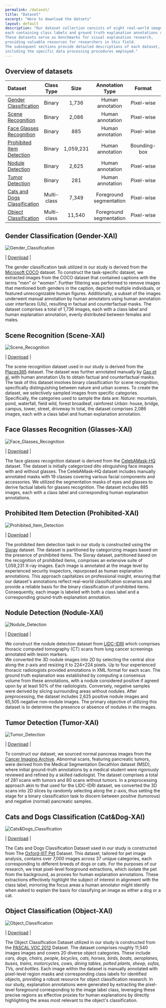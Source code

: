 ```yaml
---
permalink: /dataset/
title: "Dataset"
excerpt: "Here to download the datsets"
layout: default
description: "Our dataset collection consists of eight real-world image datasets, 
each containing class labels and ground truth explanation annotations respectively. 
These datasets serve as benchmarks for visual explanation research,
providing valuable resources for researchers in this field.
The subsequent sections provide detailed descriptions of each dataset, 
including the specific data processing procedures employed."
---
```


## Overview of datasets

| Dataset                           | Class Type  |   Size    |     Annotation Type     |    Format    | Balanced | Counterfactual |
|:----------------------------------|:-----------:|:---------:|:-----------------------:|:------------:|:--------:|:--------------:|
| [Gender <br/>Classification](#gender-classification)        |   Binary    |   1,736   |    Human annotation     |  Pixel-wise  |   Yes    |      Yes       |
| [Scene <br/>Recognition](#scene-recognition)            |   Binary    |   2,086   |    Human annotation     |  Pixel-wise  |   Yes    |      Yes       |
| [Face Glasses <br/>Recognition](#face-glasses-recognition)     |   Binary    |    885    |    Human annotation     |  Pixel-wise  |   Yes    |       No       |
| [Prohibited <br/>Item Detection](#prohibited-item-detection)    |   Binary    | 1,059,231 |    Human annotation     | Bounding-box |    No    |       No       |
| [Nodule <br/>Detection](#nodule-detection)             |   Binary    |   2,625   |    Human annotation     |  Pixel-wise  |    No    |       No       |
| [Tumor <br/>Detection](#tumor-detection)              |   Binary    |    281    |    Human annotation     |  Pixel-wise  |    No    |       No       |
| [Cats and Dogs <br/>Classification](#cats-and-dogs-classification) | Multi-class |   7,349   | Foreground segmentation |  Pixel-wise  |   Yes    |       No       |
| [Object <br/>Classification](#object-classification)        | Multi-class |  11,540   | Foreground segmentation |  Pixel-wise  |   Yes    |       No       |

## Gender Classification (Gender-XAI)

<img src="/xaibenchmarking/images/Gender_Clssification.png" alt="Gender_Classification">

| [Download](https://drive.google.com/uc?export=download&id=1JLlgy3MwrWOZXVHXRItrefoNP4uuVuWc) | 

The gender classification task utilized in our study is derived from the [Microsoft COCO](https://cocodataset.org/) dataset. 
To construct the task-specific dataset, 
we extracted images from the COCO dataset that contained captions with the terms "men" or "women". 
Further filtering was performed to remove images that mentioned both genders in the caption, 
depicted multiple individuals, or featured unrecognizable human figures. 
Additionally, a subset of the images underwent manual annotation by human annotators using human annotation user interfaces (UIs), 
resulting in factual and counterfactual masks. 
The dataset comprises a total of 1,736 images, each with a class label and human explanation annotation, evenly distributed between females and males.

## Scene Recognition (Scene-XAI)

<img src="/xaibenchmarking/images/Scene_recognition.png" alt="Scene_Recognition">

| [Download](https://drive.google.com/uc?export=download&id=1LM7RlgxmKavq6eaVfRaJDmmipvpzq9c-) |

The scene recognition dataset used in our study is derived from the [Places365](http://places2.csail.mit.edu/index.html) dataset. 
The dataset was further annotated manually by [Gao et al.](https://arxiv.org/pdf/2206.13413.pdf) with human annotation UIs to obtain factual and counterfactual masks. 
The task of this dataset involves binary classification for scene recognition, 
specifically distinguishing between nature and urban scenes. 
To create the dataset, we selectively sampled images from specific categories. 
Specifically, the categories used to sample the data are:
_Nature_: mountain, pond, waterfall, field wild, forest broadleaf, rainforest
_Urban_: house, bridge, campus, tower, street, driveway
In total, the dataset comprises 2,086 images, each with a class label and human explanation annotation.

## Face Glasses Recognition (Glasses-XAI)

<img src="/xaibenchmarking/images/Face_Glasses_Recognition.png" alt="Face_Glasses_Recognition">

| [Download](https://drive.google.com/uc?export=download&id=1cuRej_M_8z-3MxEeUWoTFLaJsodRdu84) |

The face glasses recognition dataset is derived from the [CelebAMask-HQ](http://mmlab.ie.cuhk.edu.hk/projects/CelebA/CelebAMask_HQ.html) dataset. 
The dataset is initially categorized dito stinguishing face images with and without glasses. 
The CelebAMask-HQ dataset includes manually annotated masks with 19 classes covering various facial components and accessories. 
We utilized the segmentation masks of eyes and glasses to derive factual labels for glasses recognition.
The dataset includes 885 images, each with a class label and corresponding human explanation annotations.

## Prohibited Item Detection (Prohibited-XAI)

<img src="/xaibenchmarking/images/Prohibited_Item_Detection.png" alt="Prohibited_Item_Detection">

| [Download](https://drive.google.com/uc?export=download&id=1wYpdD-CLHShfwDENhhqfbO4P--g5y5-o) |

The prohibited item detection task in our study is constructed using the [Sixray](https://github.com/MeioJane/SIXray) dataset. 
The dataset is partitioned by categorizing images based on the presence of prohibited items. 
The Sixray dataset, partitioned based on the recognition of prohibited items, comprises an extensive suite of 1,059,231 X-ray images. 
Each image is annotated at the image level by experienced security inspectors, repurposed as human explanation annotations.
This approach capitalizes on professional insight, ensuring that our dataset's annotations reflect real-world classification scenarios and provide a reliable basis for the binary classification of prohibited items. 
Consequently, each image is labeled with both a class label and a corresponding ground-truth explanation annotation.


## Nodule Detection (Nodule-XAI)

<img src="/xaibenchmarking/images/Nodule_Detection.png" alt="Nodule_Detection">

| [Download](https://drive.google.com/uc?export=download&id=1tb531H4UHQhB3v4h-4CIDcH_7sUwf6b4) |

We construct the nodule detection dataset from [LIDC-IDRI](https://pubmed.ncbi.nlm.nih.gov/21452728/) 
which comprises thoracic computed tomography (CT) scans from lung cancer screenings annotated with lesion markers.  
We converted the 3D nodule images into 2D by selecting the central slice along the z-axis and resizing it to 224×224 pixels. 
Up to four experienced thoracic radiologists provided annotations in XML format for each scan. 
The ground truth explanation was established by computing a consensus volume from these annotations, with a nodule considered positive if agreed upon by at least 50% of the radiologists. 
Conversely, negative samples were derived by slicing surrounding areas without nodules. 
After preprocessing, the dataset includes 2,625 positive nodule images and 65,505 negative non-nodule images. 
The primary objective of utilizing this dataset is to determine the presence or absence of nodules in the images.


## Tumor Detection (Tumor-XAI)

<img src="/xaibenchmarking/images/Tumor_Detection.png" alt="Tumor_Detection">

| [Download](https://drive.google.com/uc?export=download&id=1yxfnD63jz5pksQwKkR7dAqAu35G6EvCm) |

To construct our dataset, we sourced normal pancreas images from the [Cancer Imaging Archive](https://wiki.cancerimagingarchive.net/display/Public/Pancreas-CT). 
Abnormal scans, featuring pancreatic tumors, were derived from the Medical Segmentation Decathlon dataset (MSD), where initial ground-truth annotations by a medical student were rigorously reviewed and refined by a skilled radiologist.
The dataset comprises a total of 281 scans with tumors and 80 scans without tumors. 
In a preprocessing approach akin to that used for the LIDC-IDRI dataset, we converted the 3D scans into 2D slices by randomly selecting along the z-axis, thus setting the stage for a binary classification task to discern between positive (tumorous) and negative (normal) pancreatic samples.

## Cats and Dogs Classification (Cat&Dog-XAI)

<img src="/xaibenchmarking/images/Cats_Dogs_Classification.png" alt="Cats&Dogs_Classification">

| [Download](https://drive.google.com/uc?export=download&id=1O5monh6f5fwjcaz6AvDWabq6eNmiCA_B) |

The Cats and Dogs Classification Dataset used in our study is constructed from The [Oxford-IIIT Pet](https://www.robots.ox.ac.uk/~vgg/data/pets/) Dataset. 
This dataset, tailored for pet image analysis, contains over 7,000 images across 37 unique categories, each corresponding to different breeds of dogs or cats. 
For the purposes of our research, we treat pixel-level foreground extractions, which isolate the pet from the background, as proxies for human explanation annotations. 
These extractions effectively highlight the subject of interest in alignment with the class label, mirroring the focus areas a human annotator might identify when asked to explain the basis for classifying an image as either a dog or a cat.


## Object Classification (Object-XAI)

<img src="/xaibenchmarking/images/Object_Classification.png" alt="Object_Classification">

| [Download](https://drive.google.com/uc?export=download&id=1khAmuKY_wjMBkQBn_rECeH-Mry4oWxJt) |

The Object Classification Dataset utilized in our study is constructed from the [PASCAL VOC 2012](http://host.robots.ox.ac.uk/pascal/VOC/voc2012/) Dataset. 
The dataset comprises roughly 11,540 images images and covers 20 diverse object categories. These include _cars, dogs, chairs, people, bicycles, cats, horses, birds, boats, aeroplanes, buses, trains, motorcycles, cows, dining tables, potted plants, sheep, sofas, TVs, and bottles_.
Each image within the dataset is manually annotated with pixel-level region masks and corresponding class labels for identified objects, providing a robust resource for object classification research. 
In our study, explanation annotations were generated by extracting the pixel-level foreground corresponding to the image label class, leveraging these precise regions as effective proxies for human explanations by directly highlighting the areas most relevant to the object's classification.
